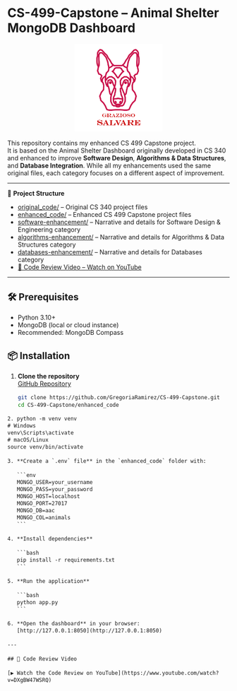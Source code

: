 # CS-499-Capstone – Animal Shelter MongoDB Dashboard

<p align="center">
  <img src="data/Grazioso%20Salvare%20Logo.png" alt="Grazioso Salvare Logo" width="200">
</p>

This repository contains my enhanced CS 499 Capstone project.  
It is based on the Animal Shelter Dashboard originally developed in CS 340 and enhanced to improve **Software Design**, **Algorithms & Data Structures**, and **Database Integration**. While all my enhancements used the same original files, each category focuses on a different aspect of improvement.

---


📂 **Project Structure**

- [original\_code/](https://github.com/GregoriaRamirez/CS-499-Capstone/tree/main/original_code) – Original CS 340 project files
- [enhanced\_code/](https://github.com/GregoriaRamirez/CS-499-Capstone/tree/main/enhanced) – Enhanced CS 499 Capstone project files
- [software-enhancement/](https://github.com/GregoriaRamirez/CS-499-Capstone/tree/main/Artifacts/Software/enhanced) – Narrative and details for Software Design & Engineering category
- [algorithms-enhancement/](https://github.com/GregoriaRamirez/CS-499-Capstone/tree/main/Artifacts/Algorithms/enhanced) – Narrative and details for Algorithms & Data Structures category
- [databases-enhancement/](https://github.com/GregoriaRamirez/CS-499-Capstone/tree/main/Artifacts/Databases/enhanced) – Narrative and details for Databases category
 - [🎥 Code Review Video – Watch on YouTube](https://www.youtube.com/watch?v=DXgBW47WSRQ)

---
## 🛠️ Prerequisites
- Python 3.10+
- MongoDB (local or cloud instance)
- Recommended: MongoDB Compass


## 📦 Installation

1. **Clone the repository**  
   [GitHub Repository](https://github.com/GregoriaRamirez/CS-499-Capstone)  
   ```bash
   git clone https://github.com/GregoriaRamirez/CS-499-Capstone.git
   cd CS-499-Capstone/enhanced_code
````
2. python -m venv venv
# Windows
venv\Scripts\activate
# macOS/Linux
source venv/bin/activate

3. **Create a `.env` file** in the `enhanced_code` folder with:

   ```env
   MONGO_USER=your_username
   MONGO_PASS=your_password
   MONGO_HOST=localhost
   MONGO_PORT=27017
   MONGO_DB=aac
   MONGO_COL=animals
   ```

4. **Install dependencies**

   ```bash
   pip install -r requirements.txt
   ```

5. **Run the application**

   ```bash
   python app.py
   ```

6. **Open the dashboard** in your browser:
   [http://127.0.0.1:8050](http://127.0.0.1:8050)

---

## 🎥 Code Review Video

[▶️ Watch the Code Review on YouTube](https://www.youtube.com/watch?v=DXgBW47WSRQ)
